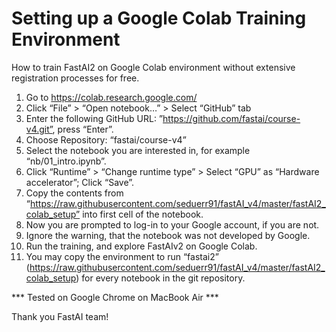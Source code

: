 # Setting up a Google Colab Training Environment 

How to train FastAI2 on Google Colab environment without extensive registration processes for free.

1. Go to https://colab.research.google.com/
2. Click “File” > “Open notebook…” > Select “GitHub” tab
3. Enter the following GitHub URL: ”https://github.com/fastai/course-v4.git”, press “Enter”.
4. Choose Repository: “fastai/course-v4”
5. Select the notebook you are interested in, for example “nb/01_intro.ipynb”.
6. Click “Runtime” > “Change runtime type” > Select “GPU” as “Hardware accelerator”; Click “Save”.
7. Copy the contents from “https://raw.githubusercontent.com/seduerr91/fastAI_v4/master/fastAI2_colab_setup” into first cell of the notebook.
8. Now you are prompted to log-in to your Google account, if you are not.
9. Ignore the warning, that the notebook was not developed by Google. 
10. Run the training, and explore FastAIv2 on Google Colab.
11. You may copy the environment to run “fastai2” (https://raw.githubusercontent.com/seduerr91/fastAI_v4/master/fastAI2_colab_setup) for every notebook in the git repository.  

*** Tested on Google Chrome on MacBook Air ***

Thank you FastAI team!
